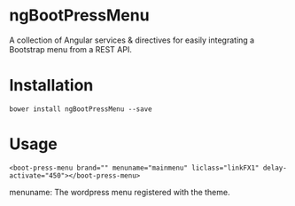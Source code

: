 # ngBootPressMenu
A collection of Angular services &amp; directives for easily integrating a Bootstrap menu from a REST API.

# Installation
    bower install ngBootPressMenu --save

# Usage
    <boot-press-menu brand="" menuname="mainmenu" liclass="linkFX1" delay-activate="450"></boot-press-menu>
    
menuname: The wordpress menu registered with the theme.
